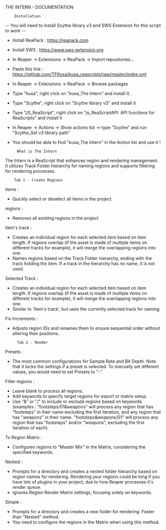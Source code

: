 THE INTERN - DOCUMENTATION


        Installation

-- You will need to install Scythe library v3 and SWS Extension for this script to work --

- Install ReaPack : https://reapack.com
- Install SWS : https://www.sws-extension.org
- In Reaper -> Extensions -> ReaPack -> Import repositories...
- Paste this link : https://github.com/TFKusa/kusa_reascripts/raw/master/index.xml
- In Reaper -> Extensions -> ReaPack -> Browse packages
- Type "kusa", right click on "kusa_The Intern" and install it.
- Type "Scythe", right click on "Scythe library v3" and install it
- Type "JS_ReaScript", right click on "js_ReaScriptAPI: API functions for ReaScripts" and install it
- In Reaper -> Actions -> Show actions list -> type "Scythe" and run "Scythe_Set v3 library path"
- You should be able to find "kusa_The Intern" in the Action list and use it !




        What is The Intern

The Intern is a ReaScript that enhances region and rendering management. It utilizes Track Folder hierarchy for naming regions and supports filtering for rendering processes.



        Tab 1 - Create Regions

items :
- Quickly select or deselect all items in the project.

regions :
- Removes all existing regions in the project.

Item's track :
- Creates an individual region for each selected item based on item length. If regions overlap (if the asset is made of multiple items on different tracks for example), it will merge the overlapping regions into one.
- Names regions based on the Track Folder hierarchy, ending with the track holding the item. If a track in the hierarchy has no name, it is not used.

Selected Track :
- Creates an individual region for each selected item based on item length. If regions overlap (if the asset is made of multiple items on different tracks for example), it will merge the overlapping regions into one.
- Similar to 'Item's track', but uses the currently selected track for naming.

Fix Increments :
- Adjusts region IDs and renames them to ensure sequential order without altering their positions.



        Tab 2 - Render

Presets :
- The most common configurations for Sample Rate and Bit Depth. Note that it locks the settings if a preset is selected. To manually set different values, you would need to set Presets to "-".

Filter regions :
- Leave blank to process all regions.
- Add keywords to specify target regions for export or matrix setup.
- Use "&" or "/" to include or exclude regions based on keywords. (examples :
"footsteps/01&weapons" will process any region that has "footsteps" in their name excluding the first iteration, and any region that has "weapons" in their name.
"footsteps&weapons/01" will process any region that has "footsteps" and/or "weapons", excluding the first iteration of each).

To Region Matrix :
- Configures regions to "Master Mix" in the Matrix, considering the specified keywords.

Nested :
- Prompts for a directory and creates a nested folder hierarchy based on region names for rendering. Rendering your regions could be long if you have lots of plugins in your project, due to how Reaper processes it's render queue.
- Ignores Region Render Matrix settings, focusing solely on keywords. 

Simple :
- Prompts for a directory and creates a new folder for rendering. Faster than "Nested" method.
- You need to configure the regions in the Matrix when using this method.
